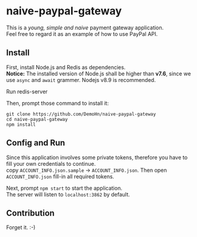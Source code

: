 # naive-paypal-gateway

This is a _young, simple and naive_ payment gateway application.   
Feel free to regard it as an example of how to use PayPal API.

## Install

First, install Node.js and Redis as dependencies.  
__Notice:__ The installed version of Node.js shall be higher than __v7.6__, since we use `async` and `await` grammer.
Nodejs v8.9 is recommended.
 
Run redis-server 

Then, prompt those command to install it:  

```
git clone https://github.com/DemoHn/naive-paypal-gateway
cd naive-paypal-gateway
npm install
```

## Config and Run
Since this application involves some private tokens, therefore you have to fill your own credentials to continue.  
copy `ACCOUNT_INFO.json.sample` -> `ACCOUNT_INFO.json`. Then open `ACCOUNT_INFO.json` fill-in all required tokens.  

Next, prompt `npm start` to start the application.  
The server will listen to `localhost:3862` by default.

## Contribution

Forget it. :-)